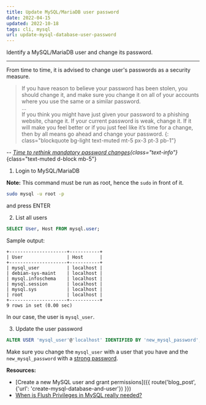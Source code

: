 ```yaml
---
title: Update MySQL/MariaDB user password
date: 2022-04-15
updated: 2022-10-18
tags: cli, mysql
url: update-mysql-database-user-password
---
```


Identify a MySQL/MariaDB user and change its password.

---

From time to time, it is advised to change user's passwords as a security measure.

> If you have reason to believe your password has been stolen, you should change it, and make sure you change it on all of your accounts where you use the same or a similar password.  
> ...  
> If you think you might have just given your password to a phishing website, change it. If your current password is weak, change it. If it will make you feel better or if you just feel like it’s time for a change, then by all means go ahead and change your password.
{: class="blockquote bg-light text-muted mt-5 px-3 pt-3 pb-1"}

*-- [Time to rethink mandatory password changes](https://www.ftc.gov/policy/advocacy-research/tech-at-ftc/2016/03/time-rethink-mandatory-password-changes){class="text-info"}*{class="text-muted d-block mb-5"}

1. Login to MySQL/MariaDB

**Note:** This command must be run as root, hence the `sudo` in front of it.

```bash
sudo mysql -u root -p
```

and press ENTER

2. List all users

```sql
SELECT User, Host FROM mysql.user;
```

Sample output:

```text
+---------------------+-----------+
| User                | Host      |
+---------------------+-----------+
| mysql_user          | localhost |
| debian-sys-maint    | localhost |
| mysql.infoschema    | localhost |
| mysql.session       | localhost |
| mysql.sys           | localhost |
| root                | localhost |
+---------------------+-----------+
9 rows in set (0.00 sec)
```

In our case, the user is `mysql_user`.

3. Update the user password

```sql
ALTER USER 'mysql_user'@'localhost' IDENTIFIED BY 'new_mysql_password';
```

Make sure you change the `mysql_user` with a user that you have and the `new_mysql_password` with a [strong password](https://www.expressvpn.com/password-generator).

**Resources:**
- [Create a new MySQL user and grant permissions]({{ route('blog_post', {'url': 'create-mysql-database-and-user'}) }})
- [When is Flush Privileges in MySQL really needed?](https://stackoverflow.com/a/47155873/9618184)
